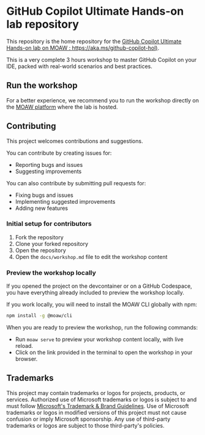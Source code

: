 # GitHub Copilot Ultimate Hands-on lab repository

This repository is the home repository for the [GitHub Copilot Ultimate Hands-on lab on MOAW : https://aka.ms/github-copilot-hol)](https://aka.ms/github-opilot-hol).

This is a very complete 3 hours workshop to master GitHub Copilot on your IDE, packed with real-world scenarios and best practices.

## Run the workshop

For a better experience, we recommend you to run the workshop directly on the [MOAW platform](https://aka.ms/github-copilot-hol) where the lab is hosted.

## Contributing

This project welcomes contributions and suggestions.

You can contribute by creating issues for:
- Reporting bugs and issues
- Suggesting improvements

You can also contribute by submitting pull requests for:
- Fixing bugs and issues
- Implementing suggested improvements
- Adding new features

### Initial setup for contributors

1. Fork the repository
2. Clone your forked repository
3. Open the repository
4. Open the `docs/workshop.md` file to edit the workshop content

### Preview the workshop locally

If you opened the project on the devcontainer or on a GitHub Codespace, you have everything already included to preview the workshop locally.

If you work locally, you will need to install the MOAW CLI globally with npm:

```bash
npm install -g @moaw/cli
```

When you are ready to preview the workshop, run the following commands:

- Run `moaw serve` to preview your workshop content locally, with live reload.
- Click on the link provided in the terminal to open the workshop in your browser.

## Trademarks

This project may contain trademarks or logos for projects, products, or services. Authorized use of Microsoft
trademarks or logos is subject to and must follow
[Microsoft's Trademark & Brand Guidelines](https://www.microsoft.com/en-us/legal/intellectualproperty/trademarks/usage/general).
Use of Microsoft trademarks or logos in modified versions of this project must not cause confusion or imply Microsoft sponsorship.
Any use of third-party trademarks or logos are subject to those third-party's policies.
